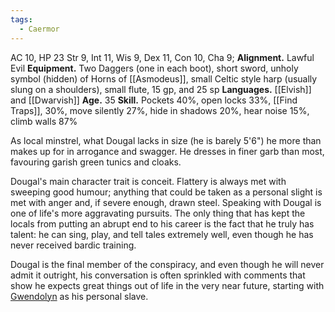 ```yaml
---
tags:
  - Caermor
---
```

AC 10, HP 23
Str 9, Int 11, Wis 9, Dex 11, Con 10, Cha 9; 
**Alignment.**  Lawful Evil
**Equipment.** Two Daggers (one in each boot), short sword, unholy symbol (hidden) of Horns of [[Asmodeus]], small Celtic style harp (usually slung on a shoulders), small flute, 15 gp, and 25 sp
**Languages.** [[Elvish]] and [[Dwarvish]]
**Age.** 35
**Skill.** Pockets 40%, open locks 33%, [[Find Traps]], 30%, move silently 27%, hide in shadows 20%, hear noise 15%, climb walls 87%
  
As local minstrel, what Dougal lacks in size (he is barely 5'6") he more than makes up for in arrogance and swagger. He dresses in finer garb than most, favouring garish green tunics and cloaks.
  
Dougal's main character trait is conceit. Flattery is always met with sweeping good humour; anything that could be  taken as a personal slight is met with anger and, if severe enough, drawn steel. Speaking with Dougal is one of life's more aggravating pursuits. The only thing that has kept the locals from putting an abrupt end to his career is the fact that he truly has talent: he can sing, play, and tell tales extremely well, even though he has never received bardic training.

Dougal is the final member of the conspiracy, and even though he will never admit it outright, his conversation is often sprinkled with comments that show he expects great things out of life in the very near future, starting with [Gwendolyn](Gwendolyn.md) as his personal slave.